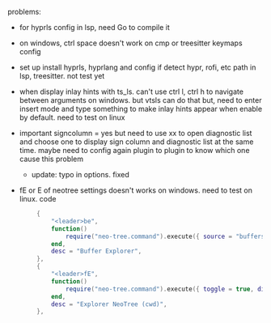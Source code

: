 problems:

- for hyprls config in lsp, need Go to compile it

- on windows, ctrl space doesn't work on cmp or treesitter keymaps config

- set up install hyprls, hyprlang and config if detect hypr, rofi, etc path in lsp, treesitter. not test yet

- when display inlay hints with ts_ls. can't use ctrl l, ctrl h to navigate between arguments on windows. but vtsls can do that but, need to enter insert mode and type something to make inlay hints appear when enable by default. need to test on linux

- important signcolumn = yes but need to use <leader>xx to open diagnostic list and choose one to display sign column and diagnostic list at the same time. maybe need to config again plugin to plugin to know which one cause this problem 
    + update: typo in options. fixed

- <leader>fE or <leader>E of neotree settings doesn't works on windows. need to test on linux. code

``` lua
		{
			"<leader>be",
			function()
				require("neo-tree.command").execute({ source = "buffers", toggle = true })
			end,
			desc = "Buffer Explorer",
		},
		{
			"<leader>fE",
			function()
				require("neo-tree.command").execute({ toggle = true, dir = vim.uv.cwd() })
			end,
			desc = "Explorer NeoTree (cwd)",
		},
```
